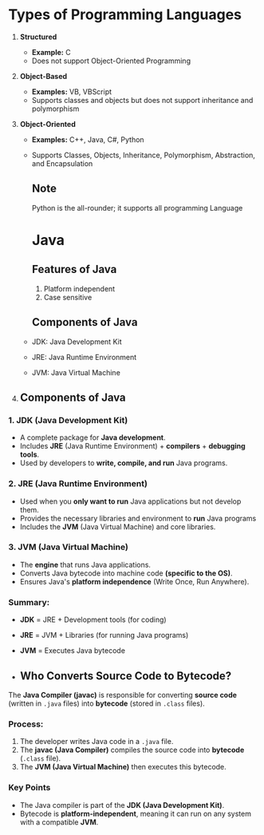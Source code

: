 # Types of Programming Languages

1. **Structured**  
   - **Example:** C  
   - Does not support Object-Oriented Programming  

2. **Object-Based**  
   - **Examples:** VB, VBScript  
   - Supports classes and objects but does not support inheritance and polymorphism  

3. **Object-Oriented**  
   - **Examples:** C++, Java, C#, Python  
   - Supports Classes, Objects, Inheritance, Polymorphism, Abstraction, and Encapsulation


     ## Note
      Python is the all-rounder; it supports all programming Language

     # Java
     ## Features of Java
     1. Platform independent
     2. Case sensitive
    
     ## Components of Java
   - JDK: Java Development Kit
   - JRE: Java Runtime Environment
   - JVM: Java Virtual Machine
  
4. ## Components of Java

### 1. JDK (Java Development Kit)  
- A complete package for **Java development**.  
- Includes **JRE** (Java Runtime Environment) + **compilers** + **debugging tools**.  
- Used by developers to **write, compile, and run** Java programs.  

### 2. JRE (Java Runtime Environment)  
- Used when you **only want to run** Java applications but not develop them.
-  Provides the necessary libraries and environment to **run** Java programs
- Includes the **JVM** (Java Virtual Machine) and core libraries.  


### 3. JVM (Java Virtual Machine)  
- The **engine** that runs Java applications.  
- Converts Java bytecode into machine code **(specific to the OS)**.  
- Ensures Java's **platform independence** (Write Once, Run Anywhere).  

### **Summary:**  
- **JDK** = JRE + Development tools (for coding)  
- **JRE** = JVM + Libraries (for running Java programs)  
- **JVM** = Executes Java bytecode

- ## Who Converts Source Code to Bytecode?

The **Java Compiler (javac)** is responsible for converting **source code** (written in `.java` files) into **bytecode** (stored in `.class` files).

### **Process:**
1. The developer writes Java code in a `.java` file.  
2. The **javac (Java Compiler)** compiles the source code into **bytecode** (`.class` file).  
3. The **JVM (Java Virtual Machine)** then executes this bytecode.  

### **Key Points**
- The Java compiler is part of the **JDK (Java Development Kit)**.  
- Bytecode is **platform-independent**, meaning it can run on any system with a compatible **JVM**.  


     
